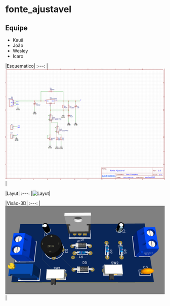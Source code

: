 # fonte_ajustavel

## Equipe 
* Kauã
* João
* Wesley
* Icaro

|Esquematico|
:---:
|![Esquematico](https://raw.githubusercontent.com/wesley88hg/fonte_ajustavel/main/Sem%20t%C3%ADtulo.png)|

|Layut|
:---:
|![Layut](https://raw.githubusercontent.com/wesley88hg/fonte_ajustavel/main/esquem%C3%A1tico.png)|

|Visão-3D|
:---:
|![Visão-3D](https://raw.githubusercontent.com/wesley88hg/fonte_ajustavel/main/Vis%C3%A3o-3D.png)|

